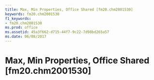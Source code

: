 ```yaml
---
title: Max, Min Properties, Office Shared [fm20.chm2001530]
keywords: fm20.chm2001530
f1_keywords:
- fm20.chm2001530
ms.prod: office
ms.assetid: 45a3f662-d715-44f7-9c22-7d98bd265a57
ms.date: 06/08/2017
---
```



# Max, Min Properties, Office Shared [fm20.chm2001530]

